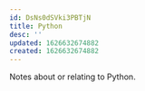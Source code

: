 ```yaml
---
id: DsNs0dSVki3PBTjN
title: Python
desc: ''
updated: 1626632674882
created: 1626632674882
---
```


Notes about or relating to Python.
